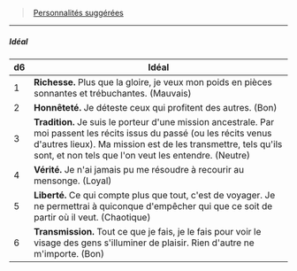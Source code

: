 ﻿> [Personnalités suggérées](hd_background_itinerant_personnalites_suggerees.md)

---

##### Idéal

|d6|Idéal|
|---|---|
|1|**Richesse.** Plus que la gloire, je veux mon poids en pièces sonnantes et trébuchantes. (Mauvais)|
|2|**Honnêteté.** Je déteste ceux qui profitent des autres. (Bon)|
|3|**Tradition.** Je suis le porteur d'une mission ancestrale. Par moi passent les récits issus du passé (ou les récits venus d'autres lieux). Ma mission est de les transmettre, tels qu'ils sont, et non tels que l'on veut les entendre. (Neutre)|
|4|**Vérité.** Je n'ai jamais pu me résoudre à recourir au mensonge. (Loyal)|
|5|**Liberté.** Ce qui compte plus que tout, c'est de voyager. Je ne permettrai à quiconque d'empêcher qui que ce soit de partir où il veut. (Chaotique)|
|6|**Transmission.** Tout ce que je fais, je le fais pour voir le visage des gens s'illuminer de plaisir. Rien d'autre ne m'importe. (Bon)|

